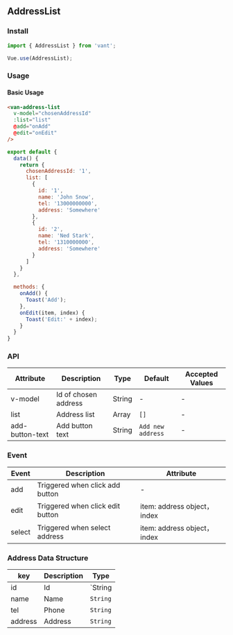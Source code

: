 ## AddressList

### Install
``` javascript
import { AddressList } from 'vant';

Vue.use(AddressList);
```

### Usage

#### Basic Usage

```html
<van-address-list
  v-model="chosenAddressId"
  :list="list"
  @add="onAdd"
  @edit="onEdit"
/>
```

```javascript
export default {
  data() {
    return {
      chosenAddressId: '1',
      list: [
        {
          id: '1',
          name: 'John Snow',
          tel: '13000000000',
          address: 'Somewhere'
        },
        {
          id: '2',
          name: 'Ned Stark',
          tel: '1310000000',
          address: 'Somewhere'
        }
      ]
    }
  },

  methods: {
    onAdd() {
      Toast('Add');
    },
    onEdit(item, index) {
      Toast('Edit:' + index);
    }
  }
}
```

### API

| Attribute | Description | Type | Default | Accepted Values |
|-----------|-----------|-----------|-------------|-------------|
| v-model | Id of chosen address | String | - | - |
| list | Address list | Array | `[]` | - |
| add-button-text | Add button text | String | `Add new address` | - |

### Event

| Event | Description | Attribute |
|-----------|-----------|-----------|
| add | Triggered when click add button | - |
| edit | Triggered when click edit button | item: address object，index |
| select | Triggered when select address | item: address object，index |

### Address Data Structure

| key | Description | Type |
|-----------|-----------|-----------|
| id | Id | `String | Number` |
| name | Name | `String` |
| tel | Phone | `String` |
| address | Address | `String` |
